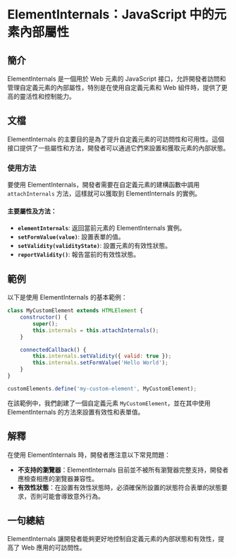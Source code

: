 <!--
Meta Description: # ElementInternals：JavaScript 中的元素內部屬性 ## 簡介 ElementInternals 是一個用於 Web 元素的 JavaScript 接口，允許開發者訪問和管理自定義元素的內部屬性，特別是在使用自定義元素和 Web 組件時，提供了更高的靈活性和控制能力。 ##...
Meta Keywords: elementinternals, javascript, web, mycustomelement, internals
-->

# ElementInternals：JavaScript 中的元素內部屬性

## 簡介
ElementInternals 是一個用於 Web 元素的 JavaScript 接口，允許開發者訪問和管理自定義元素的內部屬性，特別是在使用自定義元素和 Web 組件時，提供了更高的靈活性和控制能力。

## 文檔
ElementInternals 的主要目的是為了提升自定義元素的可訪問性和可用性。這個接口提供了一些屬性和方法，開發者可以通過它們來設置和獲取元素的內部狀態。

### 使用方法
要使用 ElementInternals，開發者需要在自定義元素的建構函數中調用 `attachInternals` 方法，這樣就可以獲取到 ElementInternals 的實例。

#### 主要屬性及方法：
- **`elementInternals`**: 返回當前元素的 ElementInternals 實例。
- **`setFormValue(value)`**: 設置表單的值。
- **`setValidity(validityState)`**: 設置元素的有效性狀態。
- **`reportValidity()`**: 報告當前的有效性狀態。

## 範例
以下是使用 ElementInternals 的基本範例：

```javascript
class MyCustomElement extends HTMLElement {
    constructor() {
        super();
        this.internals = this.attachInternals();
    }

    connectedCallback() {
        this.internals.setValidity({ valid: true });
        this.internals.setFormValue('Hello World');
    }
}

customElements.define('my-custom-element', MyCustomElement);
```

在該範例中，我們創建了一個自定義元素 `MyCustomElement`，並在其中使用 ElementInternals 的方法來設置有效性和表單值。

## 解釋
在使用 ElementInternals 時，開發者應注意以下常見問題：
- **不支持的瀏覽器**：ElementInternals 目前並不被所有瀏覽器完整支持，開發者應檢查相應的瀏覽器兼容性。
- **有效性狀態**：在設置有效性狀態時，必須確保所設置的狀態符合表單的狀態要求，否則可能會導致意外行為。

## 一句總結
ElementInternals 讓開發者能夠更好地控制自定義元素的內部狀態和有效性，提高了 Web 應用的可訪問性。